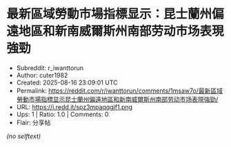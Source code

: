 # 最新區域勞動市場指標显示：昆士蘭州偏遠地區和新南威爾斯州南部劳动市场表現強勁

- Subreddit: r_iwanttorun
- Author: cuter1982
- Created: 2025-08-16 23:09:01 UTC
- Permalink: https://reddit.com/r/iwanttorun/comments/1msaw7o/最新區域勞動市場指標显示昆士蘭州偏遠地區和新南威爾斯州南部劳动市场表現強勁/
- URL: https://i.redd.it/spz3mpaqqgjf1.png
- Ups: 1 | Ratio: 1.0 | Comments: 0
- Flair: 分享帖

_(no selftext)_
